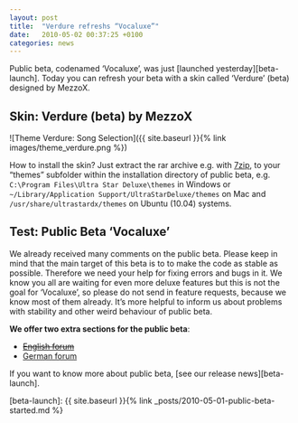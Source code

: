 ```yaml
---
layout: post
title:  "Verdure refreshs “Vocaluxe”"
date:   2010-05-02 00:37:25 +0100
categories: news
---
```


Public beta, codenamed ‘Vocaluxe’, was just [launched yesterday][beta-launch]. Today you can
refresh your beta with a skin called ‘Verdure’ (beta) designed by MezzoX.

## Skin: Verdure (beta) by MezzoX

![Theme Verdure: Song Selection]({{ site.baseurl }}{% link images/theme_verdure.png %})

How to install the skin? Just extract the rar archive e.g. with [7zip][7zip], to your “themes” subfolder
within the installation directory of public beta, e.g. `C:\Program Files\Ultra Star Deluxe\themes` in
Windows or `~/Library/Application Support/UltraStarDeluxe/themes` on Mac and `/usr/share/ultrastardx/themes`
on Ubuntu (10.04) systems.

## Test: Public Beta ‘Vocaluxe’

We already received many comments on the public beta. Please keep in mind that the main target of this
beta is to to make the code as stable as possible. Therefore we need your help for fixing errors and bugs
in it. We know you all are waiting for even more deluxe features but this is not the goal for ‘Vocaluxe’,
so please do not send in feature requests, because we know most of them already. It’s more helpful to
inform us about problems with stability and other weird behaviour of public beta.

__We offer two extra sections for the public beta__:

*  ~~[English forum][forum-en]~~
*  [German forum][forum-de]

If you want to know more about public beta, [see our release news][beta-launch].

[7zip]: http://www.7-zip.org/
[forum-de]: http://forum.ultra-star.de/viewforum.php?f=65
[forum-en]: http://ultrastardeluxe.xtremeweb-hosting.net/viewforum.php?f=35
[beta-launch]: {{ site.baseurl }}{% link _posts/2010-05-01-public-beta-started.md %}
